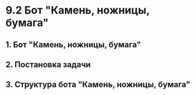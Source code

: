 # 9.2 Бот "Камень, ножницы, бумага"

## 1. Бот "Камень, ножницы, бумага"
## 2. Постановка задачи
## 3. Структура бота "Камень, ножницы, бумага"












